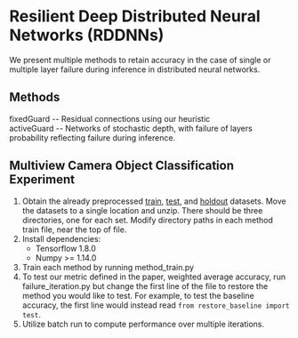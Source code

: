 # Resilient Deep Distributed Neural Networks (RDDNNs)
We present multiple methods to retain accuracy in the case of single or multiple layer failure during inference in distributed neural networks.

## Methods
fixedGuard -- Residual connections using our heuristic  
activeGuard -- Networks of stochastic depth, with failure of layers probability reflecting failure during inference.  

## Multiview Camera Object Classification Experiment
1. Obtain the already preprocessed [train](https://anonymousfiles.io/3GVNxBrV/), [test](https://anonymousfiles.io/PF7jVmsN/), and [holdout](https://anonymousfiles.io/wPsdRDxB/) datasets. Move the datasets to a single location and unzip. There should be three directories, one for each set. Modify directory paths in each method train file, near the top of file.
2. Install dependencies:
    * Tensorflow 1.8.0
    * Numpy >= 1.14.0
3. Train each method by running method\_train.py
4. To test our metric defined in the paper, weighted average accuracy, run failure\_iteration.py but change the first line of the file to restore the method you would like to test. For example, to test the baseline accuracy, the first line would instead read `from restore_baseline import test`.
5. Utilize batch run to compute performance over multiple iterations.
